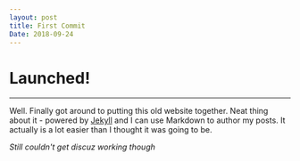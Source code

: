 ```yaml
---
layout: post
title: First Commit
Date: 2018-09-24
---
```

# Launched!
---
Well. Finally got around to putting this old website together. Neat thing about it - powered by [Jekyll](http://jekyllrb.com) and I can use Markdown to author my posts. It actually is a lot easier than I thought it was going to be.

*Still couldn't get discuz working though*
